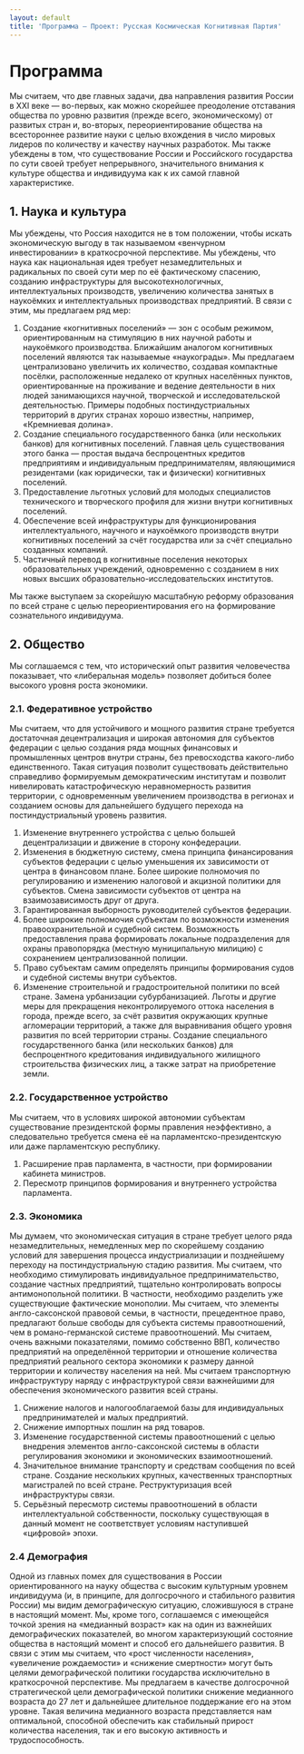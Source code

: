 ```yaml
---
layout: default
title: 'Программа — Проект: Русская Космическая Когнитивная Партия'
---
```


# Программа
Мы считаем, что две главных задачи, два направления развития России в XXI веке — во-первых, как можно скорейшее преодоление отставания общества по уровню развития (прежде всего, экономическому) от развитых стран и, во-вторых, переориентирование общества на всестороннее развитие науки с целью вхождения в число мировых лидеров по количеству и качеству научных разработок. Мы также убеждены в том, что существование России и Российского государства по сути своей требует непрерывного, значительного внимания к культуре общества и индивидуума как к их самой главной характеристике.

## 1. Наука и культура
Мы убеждены, что Россия находится не в том положении, чтобы искать экономическую выгоду в так называемом «венчурном инвестировании» в краткосрочной перспективе. Мы убеждены, что наука как национальная идея требует незамедлительных и радикальных по своей сути мер по её фактическому спасению, созданию инфраструктуры для высокотехнологичных, интеллектуальных производств, увеличению количества занятых в наукоёмких и интеллектуальных производствах предприятий. В связи с этим, мы предлагаем ряд мер:

1. Создание «когнитивных поселений» — зон с особым режимом, ориентированным на стимуляцию в них научной работы и наукоёмкого производства. Ближайшим аналогом когнитивных поселений являются так называемые «наукограды». Мы предлагаем централизовано увеличить их количество, создавая компактные посёлки, расположенные недалеко от крупных населённых пунктов, ориентированные на проживание и ведение деятельности в них людей занимающихся научной, творческой и исследовательской деятельностью. Примеры подобных постиндустриальных территорий в других странах хорошо известны, например, «Кремниевая долина».
2. Создание специального государственного банка (или нескольких банков) для когнитивных поселений. Главная цель существования этого банка — простая выдача беспроцентных кредитов предприятиям и индивидуальным предпринимателям, являющимися резидентами (как юридически, так и физически) когнитивных поселений.
3. Предоставление льготных условий для молодых специалистов технического и творческого профиля для жизни внутри когнитивных поселений.
4. Обеспечение всей инфраструктуры для функционирования интеллектуального, научного и наукоёмкого производств внутри когнитивных поселений за счёт государства или за счёт специально созданных компаний.
5. Частичный перевод в когнитивные поселения некоторых образовательных учреждений, одновременно с созданием в них новых высших образовательно-исследовательских институтов.

Мы также выступаем за скорейшую масштабную реформу образования по всей стране с целью переориентирования его на формирование сознательного индивидуума.

## 2. Общество
Мы соглашаемся с тем, что исторический опыт развития человечества показывает, что «либеральная модель» позволяет добиться более высокого уровня роста экономики.

### 2.1. Федеративное устройство
Мы считаем, что для устойчивого и мощного развития стране требуется достаточная децентрализация и широкая автономия для субъектов федерации с целью создания ряда мощных финансовых и промышленных центров внутри страны, без превосходства какого-либо единственного. Такая ситуация позволит существовать действительно справедливо формируемым демократическим институтам и позволит нивелировать катастрофическую неравномерность развития территории, с одновременным увеличением производства в регионах и созданием основы для дальнейшего будущего перехода на постиндустриальный уровень развития.

1. Изменение внутреннего устройства с целью большей децентрализации и движение в сторону конфедерации.
2. Изменения в бюджетную систему, смена принципа финансирования субъектов федерации с целью уменьшения их зависимости от центра в финансовом плане. Более широкие полномочия по регулированию и изменению налоговой и акцизной политики для субъектов. Смена зависимости субъектов от центра на взаимозависимость друг от друга.
3. Гарантированная выборность руководителей субъектов федерации.
4. Более широкие полномочия субъектам по возможности изменения правоохранительной и судебной систем. Возможность предоставления права формировать локальные подразделения для охраны правопорядка (местную муниципальную милицию) с сохранением централизованной полиции.
5. Право субъектам самим определять принципы формирования судов и судебной системы внутри субъектов.
6. Изменение строительной и градостроительной политики по всей стране. Замена урбанизации субурбанизацией. Льготы и другие меры для прекращения неконтролируемого оттока населения в города, прежде всего, за счёт развития окружающих крупные агломерации территорий, а также для выравнивания общего уровня развития по всей территории страны. Создание специального государственного банка (или нескольких банков) для беспроцентного кредитования индивидуального жилищного строительства физических лиц, а также затрат на приобретение земли.

### 2.2. Государственное устройство
Мы считаем, что в условиях широкой автономии субъектам существование президентской формы правления неэффективно, а следовательно требуется смена её на парламентско-президентскую или даже парламентскую республику.

1. Расширение прав парламента, в частности, при формировании кабинета министров.
2. Пересмотр принципов формирования и внутреннего устройства парламента.

### 2.3. Экономика
Мы думаем, что экономическая ситуация в стране требует целого ряда незамедлительных, немедленных мер по скорейшему созданию условий для завершения процесса индустриализации и позднейшему переходу на постиндустриальную стадию развития. Мы считаем, что необходимо стимулировать индивидуальное предпринимательство, создание частных предприятий, тщательно контролировать вопросы антимонопольной политики. В частности, необходимо разделить уже существующие фактические монополии. Мы считаем, что элементы англо-саксонской правовой семьи, в частности, прецедентное право, предлагают больше свободы для субъекта системы правоотношений, чем в романо-германской системе правоотношений. Мы считаем, очень важными показателями, помимо собственно ВВП, количество предприятий на определённой территории и отношение количества предприятий реального сектора экономики к размеру данной территории и количеству населения на ней. Мы считаем транспортную инфраструктуру наряду с инфраструктурой связи важнейшими для обеспечения экономического развития всей страны.

1. Снижение налогов и налогооблагаемой базы для индивидуальных предпринимателей и малых предприятий.
2. Снижение импортных пошлин на ряд товаров.
3. Изменение государственной системы правоотношений с целью внедрения элементов англо-саксонской системы в области регулирования экономики и экономических взаимоотношений.
4. Значительное внимание транспорту и средствам сообщения по всей стране. Создание нескольких крупных, качественных транспортных магистралей по всей стране. Реструктуризация всей инфраструктуры связи.
5. Серьёзный пересмотр системы правоотношений в области интеллектуальной собственности, поскольку существующая в данный момент не соответствует условиям наступившей «цифровой» эпохи.

### 2.4 Демография
Одной из главных помех для существования в России ориентированного на науку общества с высоким культурным уровнем индивидуума (и, в принципе, для долгосрочного и стабильного развития России) мы видим демографическую ситуацию, сложившуюся в стране в настоящий момент. Мы, кроме того, соглашаемся с имеющейся точкой зрения на «медианный возраст» как на один из важнейших демографических показателей, во многом характеризующий состояние общества в настоящий момент и способ его дальнейшего развития. В связи с этим мы считаем, что «рост численности населения», «увеличение рождаемости» и «снижение смертности» могут быть целями демографической политики государства исключительно в краткосрочной перспективе. Мы предлагаем в качестве долгосрочной стратегической цели демографической политики снижение медианного возраста до 27 лет и дальнейшее длительное поддержание его на этом уровне. Такая величина медианного возраста представляется нам оптимальной, способной обеспечить как стабильный прирост количества населения, так и его высокую активность и трудоспособность.